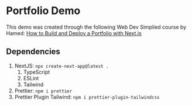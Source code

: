 # Portfolio Demo

This demo was created through the following Web Dev Simplied course by Hamed: [How to Build and Deploy a Portfolio with Next.js](https://www.youtube.com/watch?v=hSi_x29bBmE&ab_channel=WebDevSimplified)

## Dependencies

1. NextJS: `npx create-next-app@latest .`
   1. TypeScript
   1. ESLint
   1. Tailwind
1. Prettier: `npm i prettier`
1. Prettier Plugin Tailwind: `npm i prettier-plugin-tailwindcss`
